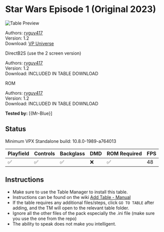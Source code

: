 # Star Wars Episode 1 (Original 2023)

![Table Preview](../../images/vpx-swepisodeone-preview.jpg)

Authors: [ryguy417](https://vpuniverse.com/profile/31096-ryguy417/)  
Version: 1.2  
Download: [VP Universe](https://vpuniverse.com/files/file/16014-star-wars-episode-1-original-2023/)

DirectB2S (use the 2 screen version)

Authors: [ryguy417](https://vpuniverse.com/profile/31096-ryguy417/)  
Version: 1.2  
Download: INCLUDED IN TABLE DOWNLOAD  

ROM

Authors: [ryguy417](https://vpuniverse.com/profile/31096-ryguy417/)  
Version: 1.2  
Download: INCLUDED IN TABLE DOWNLOAD  

**Tested by:** [{Mr-Blue}]

## Status 

Minimum VPX Standalone build: 10.8.0-1989-a764013

| Playfield | Controls | Backglass | DMD | ROM Required | FPS | 
|-----------|----------|-----------|-----|--------------|-----|
| :white_check_mark: | :white_check_mark: | :white_check_mark: | :x: | :white_check_mark: | 48 |

## Instructions

- Make sure to use the Table Manager to install this table.
- Instructions can be found on the wiki [Add Table - Manual](https://github.com/LegendsUnchained/vpx-standalone-alp4k/wiki/%5B04%5D-%F0%9F%A7%A1-TM-%E2%80%90-Other-Features#add-table---manual)
- If the table requires any additional files/steps, click `GO TO TABLE` after adding, and the TM will open to the relevant table folder.
- Ignore all the other files of the pack especially the .ini file (make sure you use the one from the repo)
- The ability to speak does not make you intelligent.

